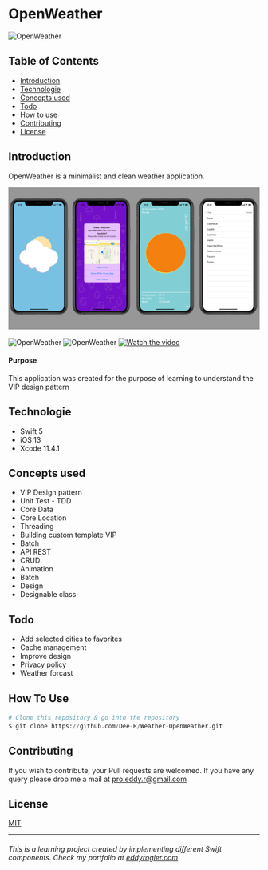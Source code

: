 # OpenWeather

![OpenWeather](https://www.eddyrogier.com/static/media/OpenWeather-b0.1445331d.jpg)

## Table of Contents
* [Introduction](#introduction)
* [Technologie](#technologie)
* [Concepts used](#concepts-used)
* [Todo](#todo)
* [How to use](#how-to-use)
* [Contributing](#contributing)
* [License](#license)

## Introduction
OpenWeather is a minimalist and clean weather application.


![OpenWeather](https://github.com/Dee-R/Weather-OpenWeather/blob/main/OpenWeather.jpg?raw=true) 

![OpenWeather](https://www.eddyrogier.com/static/media/OpenWeather-s0.1da01c4e.jpg)
![OpenWeather](https://www.eddyrogier.com/static/media/OpenWeather-s1.6f50540e.jpg)
[![Watch the video](https://project.getcode.fr/bmi/video.png)](https://project.getcode.fr/Weather-OpenWeather/Weather-OpenWeather-v0.mp4)

#### Purpose

This application was created for the purpose of learning to understand the VIP design pattern

## Technologie
* Swift 5
* iOS 13
* Xcode 11.4.1

## Concepts used
* VIP Design pattern
* Unit Test - TDD
* Core Data
* Core Location
* Threading
* Building custom template VIP
* Batch
* API REST 
* CRUD
* Animation
* Batch
* Design
* Designable class

## Todo
* Add selected cities to favorites 
* Cache management 
* Improve design 
* Privacy policy 
* Weather forcast

## How To Use
```python
# Clone this repository & go into the repository
$ git clone https://github.com/Dee-R/Weather-OpenWeather.git
```

## Contributing
If you wish to contribute, your Pull requests are welcomed. If you have any query please drop me a mail at [pro.eddy.r@gmail.com](pro.eddy.r@gmail.com)

## License
[MIT](https://github.com/Dee-R/Weather-OpenWeather/blob/main/LICENSE)

___
######   This is a learning project created by implementing different Swift components. Check my portfolio at [eddyrogier.com](https://www.eddyrogier.com/)
